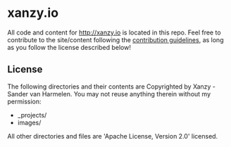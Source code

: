 xanzy.io
========

All code and content for <http://xanzy.io> is located in this repo. Feel free to contribute to the site/content following the [contribution guidelines](https://github.com/xanzy/xanzy.github.io/blob/master/contributing.md), as long as you follow the license described below!

## License

The following directories and their contents are Copyrighted by Xanzy - Sander van Harmelen. You may not reuse anything therein without my permission:

* _projects/
* images/

All other directories and files are 'Apache License, Version 2.0' licensed.
